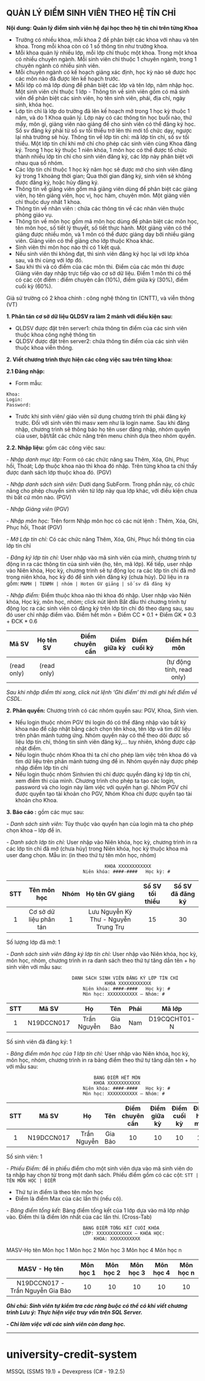 ## **QUẢN LÝ ĐIỂM SINH VIÊN THEO HỆ TÍN CHỈ**

**Nội dung: Quản lý điểm sinh viên hệ đại học theo hệ tín chỉ trên từng Khoa**
- Trường có nhiều khoa, mỗi khoa 2 để phân biệt các khoa với nhau và tên khoa. Trong mỗi khoa còn có 1 số thông tin như trưởng khoa.
- Mỗi khoa quản lý nhiều lớp, mỗi lớp chỉ thuộc một khoa. Trong một khoa có nhiều chuyên ngành. Mỗi sinh viên chỉ thuộc 1 chuyên ngành, trong 1 chuyên ngành có nhiều sinh viên.
- Mỗi chuyên ngành có kế hoạch giảng xác định, học kỳ nào sẽ được học các  môn nào đã được lên kế hoạch trước.
- Mỗi lớp có mã lớp dùng để phân biệt các lớp và tên lớp, năm nhập học. Một sinh viên chỉ thuộc 1 lớp - Thông tin về sinh viên gồm có mã sinh viên để phân biệt các sinh viên, họ tên sinh viên, phái, địa chỉ, ngày sinh, khóa học.
- Lớp tín chỉ là lớp do trường đã lên kế hoạch mở trong 1 học kỳ thuộc 1 năm, và do 1 Khoa quản lý. Lớp này có các thông tin học buổi nào, thứ mấy, môn gì, giảng viên nào giảng để cho sinh viên có thể đăng ký học. Số sv đăng ký phải từ số sv tối thiểu trở lên thì mới tổ chức dạy, ngược lại nhà trường sẽ hủy.  Thông tin về lớp tín chỉ: mă lớp tín chỉ, số sv tối thiểu. Một lớp tín chỉ khi mở chỉ cho phép các sinh viên cùng Khoa đăng ký. Trong 1 học kỳ thuộc 1 niên khóa, 1 môn học có thể được tổ chức thành nhiều lớp tín chỉ cho sinh viên đăng ký, các lớp này phân biệt với nhau qua số nhóm.
- Các lớp tín chỉ thuộc 1 học kỳ năm học sẽ được mở cho sinh viên đăng ký trong 1 khoảng thời gian; Qua thời gian đăng ký, sinh viên sẽ không được đăng ký, hoặc hủy đăng ký.
- Thông tin về giảng viên gồm mã giảng viên dùng để phân biệt các giảng viên, họ tên giảng viên, học vị, học hàm, chuyên môn. Một giảng viên chỉ thuộc duy nhất 1 khoa.
- Thông tin về nhân viên : chứa các thông tin về các nhân viên thuộc phòng giáo vụ.
- Thông tin về môn học gồm mã môn học dùng để phân biệt các môn học, tên môn học, số tiết lý thuyết, số tiết thực hành. Một giảng viên có thể giảng được nhiều môn, và 1 môn có thể được giảng dạy bởi nhiều giảng viên. Giảng viên có thể giảng cho lớp thuộc Khoa khác.
- Sinh viên thi môn học nào thì có 1 kết quả.  
- Nếu sinh viên thi không đạt, thì sinh viên đăng ký học lại với lớp khóa sau, và thi cùng với lớp đó.
- Sau khi thi và có điểm của các môn thi. Điểm của các môn thi được Giảng viên dạy nhập trực tiếp vào cơ sở dữ liệu.  Điểm 1 môn thi có thể có các cột điểm : điểm chuyên cần (10%), điểm giữa kỳ (30%), điểm cuối kỳ (60%).
 	
Giả sử  trường có 2 khoa chính : công nghệ thông tin (CNTT),  và viễn thông (VT)

**1.	Phân tán cơ sở dữ liệu QLDSV ra làm 2 mảnh với điều kiện sau:**
-	QLDSV được đặt trên server1: chứa thông tin điểm của các sinh viên thuộc khoa công nghệ thông tin
-	QLDSV được đặt trên server2:  chứa thông tin điểm của các sinh viên thuộc khoa viễn thông.
 
**2.	Viết chương trình thực hiện các công việc sau trên từng khoa:**

**2.1 Đăng nhập:**
- Form mẫu: 
```
Khoa: 
Login:
Password:
```
- Trước khi sinh viên/ giáo viên sử dụng chương trình thì phải đăng ký trước. Đối với sinh viên thì masv xem như là login name. Sau khi đăng nhập, chương trình sẽ thông báo họ tên user đăng nhập, nhóm quyền của user, bật/tắt các chức năng trên menu chính dựa theo nhóm quyền.
 
**2.2. Nhập liệu:**
gồm các công việc sau:

*- Nhập danh mục lớp:* Form có các chức năng sau Thêm, Xóa, Ghi, Phục hồi, Thoát; Lớp thuộc khoa nào thì khoa đó nhập. Trên từng khoa ta chỉ thấy được danh sách lớp thuộc khoa đó. (PGV)

*- Nhập danh sách sinh viên:* Dưới dạng SubForm. Trong phần này, có chức năng cho phép chuyển sinh viên từ lớp này qua lớp khác, với điều kiện chưa thi bất cứ môn nào. (PGV)

*- Nhập Giảng viên* (PGV)

*- Nhập môn học:* Trên form Nhập môn học có các nút lệnh : Thêm, Xóa,  Ghi, Phục hồi, Thoát (PGV)

*- Mở Lớp tín chỉ:* Có các chức năng Thêm, Xóa, Ghi, Phục hồi thông tin của lớp tín chỉ

*- Đăng ký lớp tín chỉ:* User nhập vào mã sinh viên của mình, chương trình tự động in ra các thông tin của sinh viên (họ, tên, mã lớp). Kế tiếp, user nhập vào Niên khóa, Học kỳ, chương trình sẽ tự động lọc ra các lớp tín chỉ đã mở trong niên khóa, học kỳ đó để sinh viên đăng ký (chưa hủy). Dữ liệu in ra gồm: 
```MAMH | TENMH | nhóm | Hoten GV giảng | số sv đã đăng ký```

*- Nhập điểm:* Điểm thuộc khoa nào thì khoa đó nhập. User nhập vào Niên khóa, Học kỳ, môn học, nhóm; click nút lệnh Bắt đầu thì chương trình tự động lọc ra các sinh viên có đăng ký trên lớp tín chỉ đó theo dạng sau, sau đó user chỉ nhập điểm vào. 
Điểm hết môn = Điểm CC * 0.1 + Điểm GK * 0.3 + ĐCK * 0.6

| Mã SV | Họ tên SV | Điểm chuyên cần |Điểm giữa kỳ| Điểm cuối kỳ | Điểm hết môn  |
|:-------|:------:|-------:|-------:|:-------|:------:|
|  (read only)  |  (read only)  |    |    |    |   	(tự động tính, read only)   |


*Sau khi nhập điểm thi xong, click nút lệnh ‘Ghi điểm’ thì mới ghi hết điểm về CSDL.* 

**2. Phân quyền:** Chương trình có các nhóm quyền sau: PGV, Khoa, Sinh vien.
-  Nếu login thuộc nhóm PGV thì login đó có thể đăng nhập vào bất kỳ khoa nào để cập nhật bằng cách chọn tên khoa, tên lớp và tìm dữ liệu trên phân mảnh tương ứng. Nhóm quyền này có thể theo dõi được số liệu lớp tín chỉ, thông tin sinh viên đăng ký,… tuy nhiên, không được cập nhật điểm.
-  Nếu login thuộc nhóm Khoa thì ta chỉ cho phép làm việc trên khoa đó   và tìm dữ liệu trên phân mảnh tương ứng để in. Nhóm quyền này được phép nhập điểm lớp tín chỉ
- Nếu login thuộc nhóm Sinhvien thì chỉ được quyền đăng ký lớp tín chỉ,  xem điểm thi của mình.
Chương trình cho phép ta tạo các login, password và cho login này làm việc với quyền hạn gì.  Nhóm PGV chỉ được quyền tạo tài khoản cho  PGV, Nhóm Khoa chỉ được quyền tạo tài khoản cho  Khoa.

**3. Báo cáo :** gồm các mục sau:

*-	Danh sách sinh viên:* Tùy thuộc vào quyền hạn của login mà ta cho phép chọn khoa – lớp để in.  

*-	Danh sách lớp tín chỉ:* User nhập vào Niên khóa, học kỳ, chương trình in ra các lớp tín chỉ đã mở (chưa hủy) trong Niên khóa, học kỳ thuộc khoa mà user đang chọn. Mẫu in: (in theo thứ tự tên môn học, nhóm)

										KHOA XXXXXXXXXXXX
								Niên khóa: ####-####   Học kỳ: #

| STT | Tên môn học| Nhóm | Họ tên GV giảng | Số SV tối thiểu | Số SV đã đăng ký  |
|:-------:|:------:|:-------:|:-------:|:-------:|:------:|
|  1 |  Cơ sở dữ liệu phân tán | 1   | Lưu Nguyễn Kỳ Thư - Nguyễn Trung Trụ  |  15 |  30 |	

Số lượng lớp đã mở: 1

*-	Danh sách sinh viên đăng ký lớp tín chỉ:*  User nhập vào Niên khóa, học kỳ, môn học, nhóm, chương trình in ra danh sách theo thứ tự tăng dần tên + họ sinh viên với mẫu sau:

							DANH SÁCH SINH VIÊN ĐĂNG KÝ LỚP TÍN CHỈ
										KHOA XXXXXXXXXXXX
								Niên khóa: ####-####   Học kỳ: #
								Môn học: XXXXXXXXXXX – Nhóm: #


| STT | Mã SV | Họ | Tên |	Phái | Mã lớp |
|:-------:|:------:|:-------:|:-------:|:-------:|:-------:|
|  1 |  N19DCCN017 | Trần Nguyễn   | Gia Bảo  | Nam | D19CQCHT01-N |

Số sinh viên đã đăng ký: 1

*- Bảng điểm môn học của 1 lớp tín chỉ:* User nhập vào Niên khóa, học kỳ, môn học, nhóm, chương trình in ra bảng điểm theo thứ tự tăng dần tên + họ với mẫu sau:

									BẢNG ĐIỂM HẾT MÔN
									KHOA XXXXXXXXXXXX
								Niên khóa: ####-####   Học kỳ: #
								Môn học: XXXXXXXXXXX – Nhóm: #


| STT | Mã SV | Họ | Tên | Điểm chuyên cần |Điểm giữa kỳ| Điểm cuối kỳ | Điểm hết môn  |
|:-------:|:------:|:-------:|:-------:|:-------:|:-------:|:-------:|:-------:|
|  1 |  N19DCCN017 | Trần Nguyễn   | Gia Bảo  | 10 | 10|	10 |	10 |						

Số sinh viên: 1

*- Phiếu Điểm:*  để in phiếu điểm cho một sinh viên dựa vào mã sinh viên do ta nhập hay chọn từ trong một danh sách.
Phiếu điểm gồm có các cột: ```STT | TÊN MÔN HỌC | ĐIỂM```
- Thứ tự in điểm là theo tên môn học
- Điểm là điểm Max của các lần thi (nếu có).

*- Bảng điểm tổng kết:* Bảng điểm tổng kết của 1 lớp dựa vào mã lớp nhập vào. Điểm thi là điểm lớn nhất của các lần thi. (Cross-Tab) 

								BẢNG ĐIỂM TỔNG KẾT CUỐI KHÓA
								LỚP: XXXXXXXXXXXXX – KHÓA HỌC: 
									KHOA: XXXXXXXXXXX
MASV-Họ tên	Môn học 1	Môn học 2	Môn học 3	Môn học 4	Môn học n



| MASV - Họ tên | Môn học 1 | Môn học 2 | Môn học 3 | Môn học 4 |Môn học n|
|:-------:|:------:|:-------:|:-------:|:-------:|:-------:|
|  N19DCCN017 - Trần Nguyễn Gia Bảo|  10 | 10   | 10  | 10 | 10|					


***Ghi chú: Sinh viên tự kiểm tra các ràng buộc có thể có khi viết chương trình
 Lưu ý: Thực hiện việc truy vấn trên SQL Server.***

***- Chỉ làm việc với các sinh viên còn đang học.***


***
# university-credit-system
MSSQL (SSMS 19.1) + Devexpress (C# - 19.2.5)
